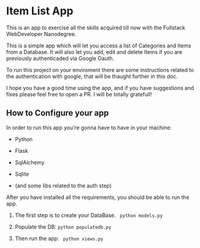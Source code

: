 # Item List App

This is an app to exercise all the skills acquired till now with the Fullstack WebDeveloper Nanodegree.

This is a simple app which will let you access a list of Categories and Items from a Database. It will also let you add, edit and delete Items if you are previously authenticaded via Google Oauth.

To run this project on your enviroment there are some instructions related to the authentication with google, that will be thaught further in this doc. 

I hope you have a good time using the app, and if you have suggestions and fixes please feel free to open a PR. I will be totally gratefull!


## How to Configure your app
In order to run this app you're gonna have to have in your machine:
- Python 
- Flask
- SqlAlchemy
- Sqlite

- (and some libs related to the auth step)

After you have installed all the requirements, you should be able to run the app. 

1. The first step is to create your DataBase.
``` python models.py```

2. Populate the DB:
```python populatedb.py```

3. Then run the app:
``` python views.py```
